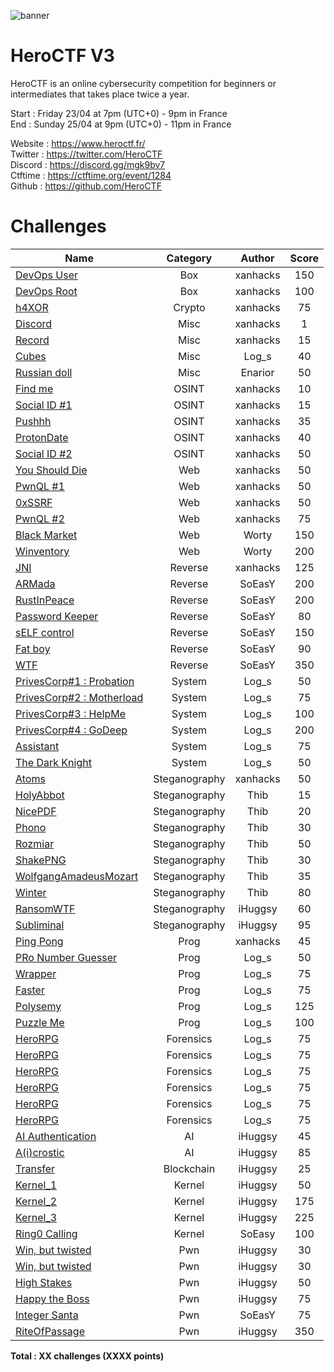 ![banner](https://pbs.twimg.com/profile_banners/815907006708060160/1586530306/1500x500)

# HeroCTF V3

HeroCTF is an online cybersecurity competition for beginners or intermediates that takes place twice a year.

Start : Friday 23/04 at 7pm (UTC+0) - 9pm in France<br>
End : Sunday 25/04 at 9pm (UTC+0) - 11pm in France 

Website : https://www.heroctf.fr/<br>
Twitter : https://twitter.com/HeroCTF<br>
Discord : https://discord.gg/mgk9bv7<br>
Ctftime : https://ctftime.org/event/1284<br>
Github  : https://github.com/HeroCTF

# Challenges

| Name                                                             | Category      | Author     | Score  |
|------------------------------------------------------------------|:-------------:|:----------:|:------:|
| [DevOps User](Box/DevOps_User)                                   | Box           | xanhacks   | 150    |
| [DevOps Root](Box/DevOps_Root)                                   | Box           | xanhacks   | 100    |
| [h4XOR](Crypto/h4XOR)                                            | Crypto        | xanhacks   | 75     |
| [Discord](Misc/Discord)                                          | Misc          | xanhacks   | 1      |
| [Record](Misc/Record)                                            | Misc          | xanhacks   | 15     |
| [Cubes](Misc/Cubes)                                              | Misc          | Log_s      | 40     |
| [Russian doll](Misc/Russian_doll)                                | Misc          | Enarior    | 50     |
| [Find me](OSINT/FindMe)                                          | OSINT         | xanhacks   | 10     |
| [Social ID #1](OSINT/Social_ID_1)                                | OSINT         | xanhacks   | 15     |
| [Pushhh](OSINT/Pushhh)                                           | OSINT         | xanhacks   | 35     |
| [ProtonDate](OSINT/ProtonDate)                                   | OSINT         | xanhacks   | 40     |
| [Social ID #2](OSINT/Social_ID_2)                                | OSINT         | xanhacks   | 50     |
| [You Should Die](Web/YouShouldDie)                               | Web           | xanhacks   | 50     |
| [PwnQL #1](Web/PwnQL_1)                                          | Web           | xanhacks   | 50     |
| [0xSSRF](Web/0xSSRF)                                             | Web           | xanhacks   | 50     |
| [PwnQL #2](Web/PwnQL_2)                                          | Web           | xanhacks   | 75     |
| [Black Market](Web/Black_Market)				                   | Web	       | Worty      | 150    |
| [Winventory](Web/Winventory)					                   | Web	       | Worty	    | 200	 |
| [JNI](Reverse/JNI)                                               | Reverse       | xanhacks   | 125    |
| [ARMada](Reverse/ARMada)                                         | Reverse       | SoEasY     | 200    |
| [RustInPeace](Reverse/RustInPeace)                               | Reverse       | SoEasY     | 200    |
| [Password Keeper](Reverse/Password%20Keeper)                     | Reverse       | SoEasY     | 80     |
| [sELF control](Reverse/sELF_control)                             | Reverse       | SoEasY     | 150    |
| [Fat boy](Reverse/fatBoy)                                        | Reverse       | SoEasY     | 90     |
| [WTF](Reverse/WTF)                                               | Reverse       | SoEasY     | 350    |
| [PrivesCorp#1 : Probation](System/PrivesCorp_1_Probation)        | System        | Log_s      | 50     |
| [PrivesCorp#2 : Motherload](System/PrivesCorp_2_Motherload)      | System        | Log_s      | 75     |
| [PrivesCorp#3 : HelpMe](System/PrivesCorp_3_HelpMe)              | System        | Log_s      | 100    |
| [PrivesCorp#4 : GoDeep](System/PrivesCorp_4_GoDeep)              | System        | Log_s      | 200    |
| [Assistant](System/Assistant)                                    | System        | Log_s      | 75     |
| [The Dark Knight](System/TheDarkKnight)                          | System        | Log_s      | 50     |
| [Atoms](Steganography/Atoms)                                     | Steganography | xanhacks   | 50     |
| [HolyAbbot](Steganography/HolyAbbot)                             | Steganography | Thib       | 15     |
| [NicePDF](Steganography/NicePDF)                                 | Steganography | Thib       | 20     |
| [Phono](Steganography/Phono)                                     | Steganography | Thib       | 30     |
| [Rozmiar](Steganography/Rozmiar)                                 | Steganography | Thib       | 50     |
| [ShakePNG](Steganography/Shakepng)                               | Steganography | Thib       | 30     |
| [WolfgangAmadeusMozart](Steganography/WolfgangAmadeusMozart)     | Steganography | Thib       | 35     |
| [Winter](Steganography/Winter)                                   | Steganography | Thib       | 80     |
| [RansomWTF](Steganography/RansomWTF)                             | Steganography | iHuggsy    | 60     |
| [Subliminal](Steganography/Subliminal)                           | Steganography | iHuggsy    | 95     |
| [Ping Pong](Prog/PingPong)                                       | Prog          | xanhacks   | 45     |
| [PRo Number Guesser](Prog/PRoNumberGuesser)                      | Prog          | Log_s      | 50     |
| [Wrapper](Prog/wrapper)                                          | Prog          | Log_s      | 75     |
| [Faster](Prog/faster)                                            | Prog          | Log_s      | 75     |
| [Polysemy](Prog/polysemy)                                        | Prog          | Log_s      | 125    |
| [Puzzle Me](Prog/PuzzleMe)                                       | Prog          | Log_s      | 100    |
| [HeroRPG](Forensic/HeroRPG)                                      | Forensics     | Log_s      | 75     |
| [HeroRPG](Forensic/We_Need_You1-5)                               | Forensics     | Log_s      | 75     |
| [HeroRPG](Forensic/We_Need_You2-5)                               | Forensics     | Log_s      | 75     |
| [HeroRPG](Forensic/We_Need_You3-5)                               | Forensics     | Log_s      | 75     |
| [HeroRPG](Forensic/We_Need_You4-5)                               | Forensics     | Log_s      | 75     |
| [HeroRPG](Forensic/We_Need_You5-5)                               | Forensics     | Log_s      | 75     |
| [AI Authentication](AI/AI_auth)                                  | AI            | iHuggsy    | 45     |
| [A(i)crostic](AI/AiCrostic)                                      | AI            | iHuggsy    | 85     |
| [Transfer](Blockchain/Transfer)                                  | Blockchain    | iHuggsy    | 25     |
| [Kernel_1](Kernel/Kernel_1)                                      | Kernel        | iHuggsy    | 50     |
| [Kernel_2](Kernel/Kernel_2)                                      | Kernel        | iHuggsy    | 175    |
| [Kernel_3](Kernel/Kernel_3)                                      | Kernel        | iHuggsy    | 225    |
| [Ring0 Calling](Kernel/ring0_calling)                            | Kernel        | SoEasy     | 100    |
| [Win, but twisted](Pwn/WinButTwisted)                            | Pwn           | iHuggsy    | 30     |
| [Win, but twisted](Pwn/WinButTwisted)                            | Pwn           | iHuggsy    | 30     |
| [High Stakes](Pwn/High_Stakes)                                   | Pwn           | iHuggsy    | 50     |
| [Happy the Boss](Pwn/Happy_The_Boss)                             | Pwn           | iHuggsy    | 75     |
| [Integer Santa](Pwn/Integer%20Santa)                             | Pwn           | SoEasY     | 75     |
| [RiteOfPassage](Pwn/RiteOfPassage)                               | Pwn           | iHuggsy    | 350    |



**Total : XX challenges (XXXX points)**
